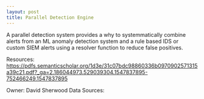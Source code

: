 ```yaml
---
layout: post
title: Parallel Detection Engine
---
```

A parallel detection system provides a why to systemmatically combine alerts from an ML anomaly detection system and a rule based IDS or custom SIEM alerts using a resolver function to reduce false positives.

Resources: <https://pdfs.semanticscholar.org/1d3e/31c07bdc98860336b0970902571315a39c21.pdf?_ga=2.186044973.529039304.1547837895-752466249.1547837895>

Owner: David Sherwood
Data Sources:
